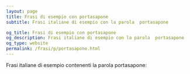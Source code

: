 ```yaml
---
layout: page
title: Frasi di esempio con portasapone 
subtitle: Frasi italiane di esempio con la parola  portasapone

og_title: Frasi di esempio con portasapone 
og_description: Frasi italiane di esempio con la parola  portasapone
og_type: website
permalink: /frasi/p/portasapone.html
---
```


Frasi italiane di esempio contenenti la parola portasapone:


